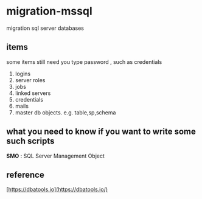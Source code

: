 # migration-mssql
migration sql server databases

## items

some items still need you type password , such as credentials

1. logins
2. server roles
3. jobs
4. linked servers
5. credentials
6. mails
7. master db objects. e.g. table,sp,schema

## what you need to know if you want to write some such scripts

**SMO** : SQL Server Management Object

## reference

[https://dbatools.io](https://dbatools.io/)
